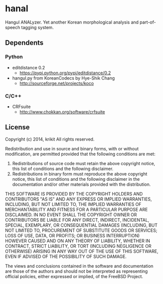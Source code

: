 hanal
=====
Hangul ANALyzer.
Yet another Korean morphological analysis and part-of-speech tagging system.


Dependents
----------

### Python
* editdistance 0.2
  - https://pypi.python.org/pypi/editdistance/0.2
* hangul.py from KoreanCodecs by Hye-Shik Chang
  - http://sourceforge.net/projects/koco

### C/C++
* CRFsuite
  - http://www.chokkan.org/software/crfsuite


License
-------
Copyright (c) 2014, krikit
All rights reserved.

Redistribution and use in source and binary forms, with or without
modification, are permitted provided that the following conditions are met:

1. Redistributions of source code must retain the above copyright notice, this
   list of conditions and the following disclaimer. 
2. Redistributions in binary form must reproduce the above copyright notice,
   this list of conditions and the following disclaimer in the documentation
   and/or other materials provided with the distribution.

THIS SOFTWARE IS PROVIDED BY THE COPYRIGHT HOLDERS AND CONTRIBUTORS "AS IS" AND
ANY EXPRESS OR IMPLIED WARRANTIES, INCLUDING, BUT NOT LIMITED TO, THE IMPLIED
WARRANTIES OF MERCHANTABILITY AND FITNESS FOR A PARTICULAR PURPOSE ARE
DISCLAIMED. IN NO EVENT SHALL THE COPYRIGHT OWNER OR CONTRIBUTORS BE LIABLE FOR
ANY DIRECT, INDIRECT, INCIDENTAL, SPECIAL, EXEMPLARY, OR CONSEQUENTIAL DAMAGES
(INCLUDING, BUT NOT LIMITED TO, PROCUREMENT OF SUBSTITUTE GOODS OR SERVICES;
LOSS OF USE, DATA, OR PROFITS; OR BUSINESS INTERRUPTION) HOWEVER CAUSED AND
ON ANY THEORY OF LIABILITY, WHETHER IN CONTRACT, STRICT LIABILITY, OR TORT
(INCLUDING NEGLIGENCE OR OTHERWISE) ARISING IN ANY WAY OUT OF THE USE OF THIS
SOFTWARE, EVEN IF ADVISED OF THE POSSIBILITY OF SUCH DAMAGE.

The views and conclusions contained in the software and documentation are those
of the authors and should not be interpreted as representing official policies, 
either expressed or implied, of the FreeBSD Project.
